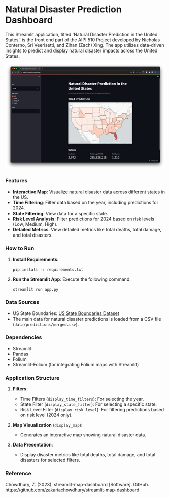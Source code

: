 

# Natural Disaster Prediction Dashboard

This Streamlit application, titled 'Natural Disaster Prediction in the United States', is the front end part of the AIPI 510 Project developed by Nicholas Conterno, Sri Veerisetti, and Zihan (Zach) Xing. The app utilizes data-driven insights to predict and display natural disaster impacts across the United States.

![Alt text](<UI.png>)

### Features

- **Interactive Map**: Visualize natural disaster data across different states in the US.
- **Time Filtering**: Filter data based on the year, including predictions for 2024.
- **State Filtering**: View data for a specific state.
- **Risk Level Analysis**: Filter predictions for 2024 based on risk levels (Low, Medium, High).
- **Detailed Metrics**: View detailed metrics like total deaths, total damage, and total disasters.

### How to Run

1. **Install Requirements**:
   ```bash
   pip install -r requirements.txt
   ```

2. **Run the Streamlit App**:
   Execute the following command:
   ```bash
   streamlit run app.py
   ```

### Data Sources

- US State Boundaries: [US State Boundaries Dataset](https://public.opendatasoft.com/explore/dataset/us-state-boundaries/export/)
- The main data for natural disaster predictions is loaded from a CSV file (`data/predictions/merged.csv`).

### Dependencies

- Streamlit
- Pandas
- Folium
- Streamlit-Folium (for integrating Folium maps with Streamlit)

### Application Structure

1. **Filters**: 
   - Time Filters (`display_time_filters`): For selecting the year.
   - State Filter (`display_state_filter`): For selecting a specific state.
   - Risk Level Filter (`display_risk_level`): For filtering predictions based on risk level (2024 only).

2. **Map Visualization** (`display_map`):
   - Generates an interactive map showing natural disaster data.

3. **Data Presentation**:
   - Display disaster metrics like total deaths, total damage, and total disasters for selected filters.

### Reference

Chowdhury, Z. (2023). streamlit-map-dashboard [Software]. GitHub. https://github.com/zakariachowdhury/streamlit-map-dashboard
